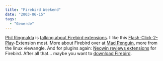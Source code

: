 ```yaml
---
title: "Firebird Weekend"
date: "2003-06-15"
tags:
  - "Generde"
---
```


[Phil Ringnalda](http://philringnalda.com/ "phil ringnalda dot com") is [talking about Firebird extensions](http://philringnalda.com/blog/2003/06/firebird_extensions.php "phil ringnalda dot com: Firebird extensions"). I like this [Flash-Click-2-Play](http://texturizer.net/firebird/extensions.html#Flash%20Click%20to%20View)\-Extension most. More about Firebird over at [Mad Penguin](http://www.madpenguin.org/article.php?sid=266&mode=thread&order=0), more from the linux viewangle. And for plugins again: [Neowin reviews extensions](http://www.neowin.net/comments.php?category=software&id=11853) for Firebird. After all that… maybe you want to [download Firebird](http://www.mozilla.org/projects/firebird/releases.html).
